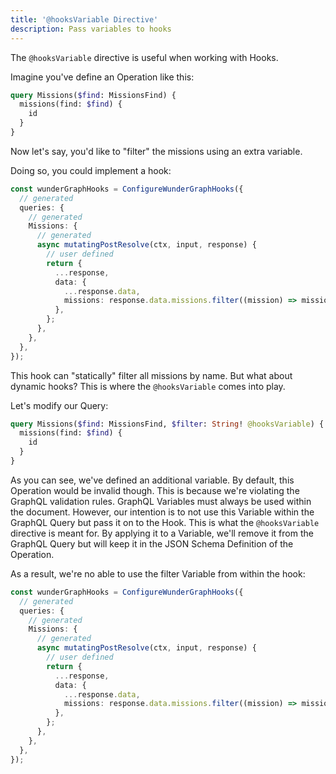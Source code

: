 ```yaml
---
title: '@hooksVariable Directive'
description: Pass variables to hooks
---
```


The `@hooksVariable` directive is useful when working with Hooks.

Imagine you've define an Operation like this:

```graphql
query Missions($find: MissionsFind) {
  missions(find: $find) {
    id
  }
}
```

Now let's say, you'd like to "filter" the missions using an extra variable.

Doing so, you could implement a hook:

```typescript
const wunderGraphHooks = ConfigureWunderGraphHooks({
  // generated
  queries: {
    // generated
    Missions: {
      // generated
      async mutatingPostResolve(ctx, input, response) {
        // user defined
        return {
          ...response,
          data: {
            ...response.data,
            missions: response.data.missions.filter((mission) => mission.name === 'Telstar'), // using a static string
          },
        };
      },
    },
  },
});
```

This hook can "statically" filter all missions by name.
But what about dynamic hooks?
This is where the `@hooksVariable` comes into play.

Let's modify our Query:

```graphql
query Missions($find: MissionsFind, $filter: String! @hooksVariable) {
  missions(find: $find) {
    id
  }
}
```

As you can see, we've defined an additional variable.
By default, this Operation would be invalid though.
This is because we're violating the GraphQL validation rules.
GraphQL Variables must always be used within the document.
However, our intention is to not use this Variable within the GraphQL Query but pass it on to the Hook.
This is what the `@hooksVariable` directive is meant for.
By applying it to a Variable, we'll remove it from the GraphQL Query but will keep it in the JSON Schema Definition of the Operation.

As a result, we're no able to use the filter Variable from within the hook:

```typescript
const wunderGraphHooks = ConfigureWunderGraphHooks({
  // generated
  queries: {
    // generated
    Missions: {
      // generated
      async mutatingPostResolve(ctx, input, response) {
        // user defined
        return {
          ...response,
          data: {
            ...response.data,
            missions: response.data.missions.filter((mission) => mission.name === input.filter), // now using the $filter Variable
          },
        };
      },
    },
  },
});
```
